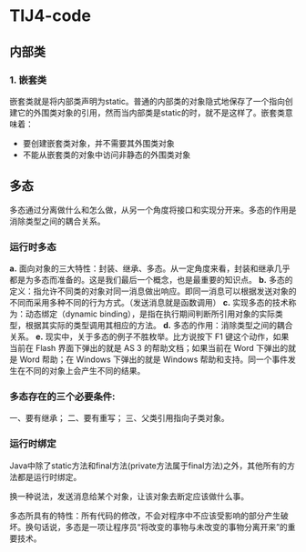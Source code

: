 # TIJ4-code
## 内部类
### 1. 嵌套类

嵌套类就是将内部类声明为static。普通的内部类的对象隐式地保存了一个指向创建它的外围类对象的引用，然而当内部类是static的时，就不是这样了。嵌套类意味着：

+ 要创建嵌套类对象，并不需要其外围类对象
+ 不能从嵌套类的对象中访问非静态的外围类对象

## 多态

多态通过分离做什么和怎么做，从另一个角度将接口和实现分开来。多态的作用是消除类型之间的耦合关系。

### 运行时多态
__a.__ 面向对象的三大特性：封装、继承、多态。从一定角度来看，封装和继承几乎都是为多态而准备的。这是我们最后一个概念，也是最重要的知识点。
__b.__ 多态的定义：指允许不同类的对象对同一消息做出响应。即同一消息可以根据发送对象的不同而采用多种不同的行为方式。（发送消息就是函数调用）
__c.__ 实现多态的技术称为：动态绑定（dynamic binding），是指在执行期间判断所引用对象的实际类型，根据其实际的类型调用其相应的方法。
__d.__ 多态的作用：消除类型之间的耦合关系。
__e.__ 现实中，关于多态的例子不胜枚举。比方说按下 F1 键这个动作，如果当前在 Flash 界面下弹出的就是 AS 3 的帮助文档；如果当前在 Word 下弹出的就是 Word 帮助；在 Windows 下弹出的就是 Windows 帮助和支持。同一个事件发生在不同的对象上会产生不同的结果。

### 多态存在的三个必要条件:
一、要有继承；
二、要有重写；
三、父类引用指向子类对象。

### 运行时绑定
Java中除了static方法和final方法(private方法属于final方法)之外，其他所有的方法都是运行时绑定。

换一种说法，发送消息给某个对象，让该对象去断定应该做什么事。

多态所具有的特性：所有代码的修改，不会对程序中不应该受影响的部分产生破坏。换句话说，多态是一项让程序员“将改变的事物与未改变的事物分离开来”的重要技术。


